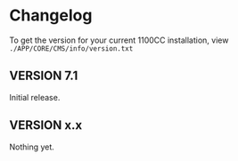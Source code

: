 # Changelog

To get the version for your current 1100CC installation, view `./APP/CORE/CMS/info/version.txt`

## VERSION 7.1

Initial release.

## VERSION x.x

Nothing yet.
